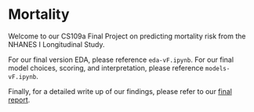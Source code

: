 # Mortality

Welcome to our CS109a Final Project on predicting mortality risk from the NHANES I Longitudinal Study.

For our final version EDA, please reference ```eda-vF.ipynb```. For our final model choices, scoring, and interpretation, please reference ```models-vF.ipynb```.

Finally, for a detailed write up of our findings, please refer to our [final report](./CS109a_Project.pdf).
